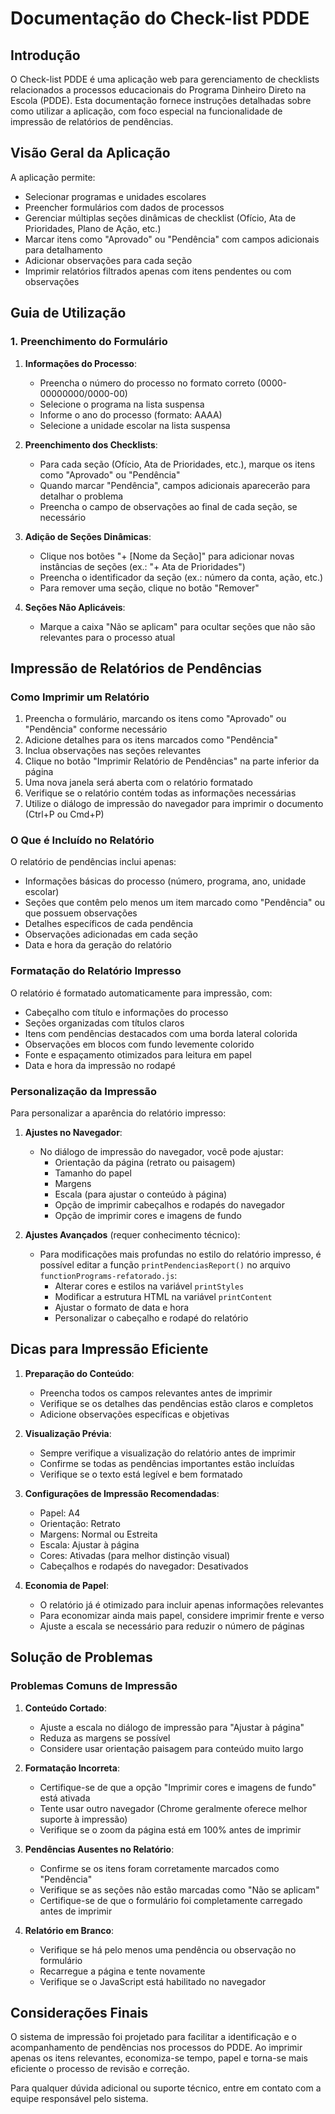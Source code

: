 # Documentação do Check-list PDDE

## Introdução

O Check-list PDDE é uma aplicação web para gerenciamento de checklists relacionados a processos educacionais do Programa Dinheiro Direto na Escola (PDDE). Esta documentação fornece instruções detalhadas sobre como utilizar a aplicação, com foco especial na funcionalidade de impressão de relatórios de pendências.

## Visão Geral da Aplicação

A aplicação permite:
- Selecionar programas e unidades escolares
- Preencher formulários com dados de processos
- Gerenciar múltiplas seções dinâmicas de checklist (Ofício, Ata de Prioridades, Plano de Ação, etc.)
- Marcar itens como "Aprovado" ou "Pendência" com campos adicionais para detalhamento
- Adicionar observações para cada seção
- Imprimir relatórios filtrados apenas com itens pendentes ou com observações

## Guia de Utilização

### 1. Preenchimento do Formulário

1. **Informações do Processo**:
   - Preencha o número do processo no formato correto (0000-00000000/0000-00)
   - Selecione o programa na lista suspensa
   - Informe o ano do processo (formato: AAAA)
   - Selecione a unidade escolar na lista suspensa

2. **Preenchimento dos Checklists**:
   - Para cada seção (Ofício, Ata de Prioridades, etc.), marque os itens como "Aprovado" ou "Pendência"
   - Quando marcar "Pendência", campos adicionais aparecerão para detalhar o problema
   - Preencha o campo de observações ao final de cada seção, se necessário

3. **Adição de Seções Dinâmicas**:
   - Clique nos botões "+ [Nome da Seção]" para adicionar novas instâncias de seções (ex.: "+ Ata de Prioridades")
   - Preencha o identificador da seção (ex.: número da conta, ação, etc.)
   - Para remover uma seção, clique no botão "Remover"

4. **Seções Não Aplicáveis**:
   - Marque a caixa "Não se aplicam" para ocultar seções que não são relevantes para o processo atual

## Impressão de Relatórios de Pendências

### Como Imprimir um Relatório

1. Preencha o formulário, marcando os itens como "Aprovado" ou "Pendência" conforme necessário
2. Adicione detalhes para os itens marcados como "Pendência"
3. Inclua observações nas seções relevantes
4. Clique no botão "Imprimir Relatório de Pendências" na parte inferior da página
5. Uma nova janela será aberta com o relatório formatado
6. Verifique se o relatório contém todas as informações necessárias
7. Utilize o diálogo de impressão do navegador para imprimir o documento (Ctrl+P ou Cmd+P)

### O Que é Incluído no Relatório

O relatório de pendências inclui apenas:
- Informações básicas do processo (número, programa, ano, unidade escolar)
- Seções que contêm pelo menos um item marcado como "Pendência" ou que possuem observações
- Detalhes específicos de cada pendência
- Observações adicionadas em cada seção
- Data e hora da geração do relatório

### Formatação do Relatório Impresso

O relatório é formatado automaticamente para impressão, com:
- Cabeçalho com título e informações do processo
- Seções organizadas com títulos claros
- Itens com pendências destacados com uma borda lateral colorida
- Observações em blocos com fundo levemente colorido
- Fonte e espaçamento otimizados para leitura em papel
- Data e hora da impressão no rodapé

### Personalização da Impressão

Para personalizar a aparência do relatório impresso:

1. **Ajustes no Navegador**:
   - No diálogo de impressão do navegador, você pode ajustar:
     - Orientação da página (retrato ou paisagem)
     - Tamanho do papel
     - Margens
     - Escala (para ajustar o conteúdo à página)
     - Opção de imprimir cabeçalhos e rodapés do navegador
     - Opção de imprimir cores e imagens de fundo

2. **Ajustes Avançados** (requer conhecimento técnico):
   - Para modificações mais profundas no estilo do relatório impresso, é possível editar a função `printPendenciasReport()` no arquivo `functionPrograms-refatorado.js`:
     - Alterar cores e estilos na variável `printStyles`
     - Modificar a estrutura HTML na variável `printContent`
     - Ajustar o formato de data e hora
     - Personalizar o cabeçalho e rodapé do relatório

## Dicas para Impressão Eficiente

1. **Preparação do Conteúdo**:
   - Preencha todos os campos relevantes antes de imprimir
   - Verifique se os detalhes das pendências estão claros e completos
   - Adicione observações específicas e objetivas

2. **Visualização Prévia**:
   - Sempre verifique a visualização do relatório antes de imprimir
   - Confirme se todas as pendências importantes estão incluídas
   - Verifique se o texto está legível e bem formatado

3. **Configurações de Impressão Recomendadas**:
   - Papel: A4
   - Orientação: Retrato
   - Margens: Normal ou Estreita
   - Escala: Ajustar à página
   - Cores: Ativadas (para melhor distinção visual)
   - Cabeçalhos e rodapés do navegador: Desativados

4. **Economia de Papel**:
   - O relatório já é otimizado para incluir apenas informações relevantes
   - Para economizar ainda mais papel, considere imprimir frente e verso
   - Ajuste a escala se necessário para reduzir o número de páginas

## Solução de Problemas

### Problemas Comuns de Impressão

1. **Conteúdo Cortado**:
   - Ajuste a escala no diálogo de impressão para "Ajustar à página"
   - Reduza as margens se possível
   - Considere usar orientação paisagem para conteúdo muito largo

2. **Formatação Incorreta**:
   - Certifique-se de que a opção "Imprimir cores e imagens de fundo" está ativada
   - Tente usar outro navegador (Chrome geralmente oferece melhor suporte à impressão)
   - Verifique se o zoom da página está em 100% antes de imprimir

3. **Pendências Ausentes no Relatório**:
   - Confirme se os itens foram corretamente marcados como "Pendência"
   - Verifique se as seções não estão marcadas como "Não se aplicam"
   - Certifique-se de que o formulário foi completamente carregado antes de imprimir

4. **Relatório em Branco**:
   - Verifique se há pelo menos uma pendência ou observação no formulário
   - Recarregue a página e tente novamente
   - Verifique se o JavaScript está habilitado no navegador

## Considerações Finais

O sistema de impressão foi projetado para facilitar a identificação e o acompanhamento de pendências nos processos do PDDE. Ao imprimir apenas os itens relevantes, economiza-se tempo, papel e torna-se mais eficiente o processo de revisão e correção.

Para qualquer dúvida adicional ou suporte técnico, entre em contato com a equipe responsável pelo sistema.
